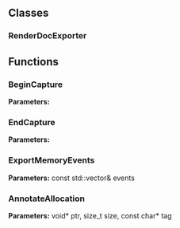 
## Classes

### RenderDocExporter




## Functions

### BeginCapture



**Parameters:** 

### EndCapture



**Parameters:** 

### ExportMemoryEvents



**Parameters:** const std::vector<MemoryEvent>& events

### AnnotateAllocation



**Parameters:** void* ptr, size_t size, const char* tag

